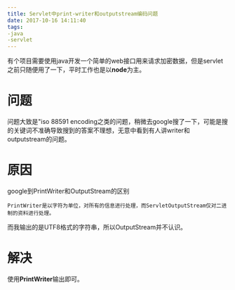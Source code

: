 ```yaml
---
title: Servlet中print-writer和outputstream编码问题
date: 2017-10-16 14:11:40
tags:
-java
-servlet
---
```

有个项目需要使用java开发一个简单的web接口用来请求加密数据，但是servlet之前只随便用了一下，平时工作也是以**node**为主。
# 问题
问题大致是"iso 88591 encoding之类的问题，稍微去google搜了一下，可能是搜的关键词不准确导致搜到的答案不理想，无意中看到有人讲writer和outputstream的问题。
# 原因
google到PrintWriter和OutputStream的区别

```
PrintWriter是以字符为单位，对所有的信息进行处理，而ServletOutputStream仅对二进制的资料进行处理。 
```

而我输出的是UTF8格式的字符串，所以OutputStream并不认识。

# 解决
使用**PrintWriter**输出即可。